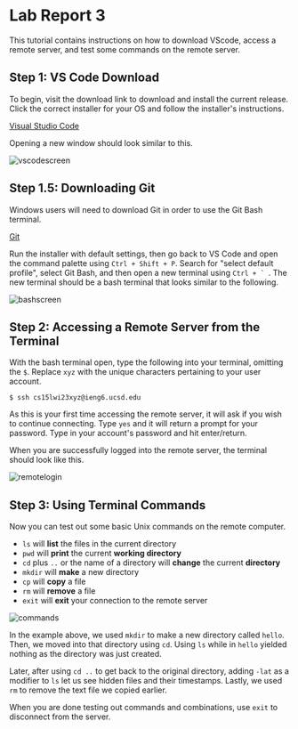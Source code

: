 # Lab Report 3

This tutorial contains instructions on how to download VScode, access a remote server, and test some commands on the remote server.



## Step 1: VS Code Download

To begin, visit the download link to download and install the current release. Click the correct installer for your OS and follow the installer's instructions.

[Visual Studio Code](https://code.visualstudio.com/Download)

Opening a new window should look similar to this.

![vscodescreen](https://user-images.githubusercontent.com/122492228/212778791-fe5bbeba-35cc-4bcf-9c88-68f7e6aaaa01.png)




## Step 1.5: Downloading Git

Windows users will need to download Git in order to use the Git Bash terminal.

[Git](https://git-scm.com/download/win)

Run the installer with default settings, then go back to VS Code and open the command palette using `Ctrl + Shift + P`. Search for "select default profile", select Git Bash, and then open a new terminal using ``Ctrl + ` ``. The new terminal should be a bash terminal that looks similar to the following.

![bashscreen](https://user-images.githubusercontent.com/122492228/212781290-77c11689-9371-467c-ab3e-ebc3d7af6873.png)




## Step 2: Accessing a Remote Server from the Terminal

With the bash terminal open, type the following into your terminal, omitting the `$`. Replace `xyz` with the unique characters pertaining to your user account.

    $ ssh cs15lwi23xyz@ieng6.ucsd.edu

As this is your first time accessing the remote server, it will ask if you wish to continue connecting. Type `yes` and it will return a prompt for your password. Type in your account's password and hit enter/return. 

When you are successfully logged into the remote server, the terminal should look like this.

![remotelogin](https://user-images.githubusercontent.com/122492228/212782277-553eed8e-c324-4c71-addd-70696288e982.png)




## Step 3: Using Terminal Commands

Now you can test out some basic Unix commands on the remote computer. 

- `ls` will **list** the files in the current directory
- `pwd` will **print** the current **working directory**
- `cd` plus `..` or the name of a directory will **change** the current **directory**
- `mkdir` will **make** a new directory
- `cp` will **copy** a file
- `rm` will **remove** a file
- `exit` will **exit** your connection to the remote server

![commands](https://user-images.githubusercontent.com/122492228/212788370-e728b6ef-c97c-41c3-89b7-6f4456f2a2a0.png)

In the example above, we used `mkdir` to make a new directory called `hello`. Then, we moved into that directory using `cd`. Using `ls` while in `hello` yielded nothing as the directory was just created. 

Later, after using `cd ..` to get back to the original directory, adding `-lat` as a modifier to `ls` let us see hidden files and their timestamps. Lastly, we used `rm` to remove the text file we copied earlier.

When you are done testing out commands and combinations, use `exit` to disconnect from the server.
